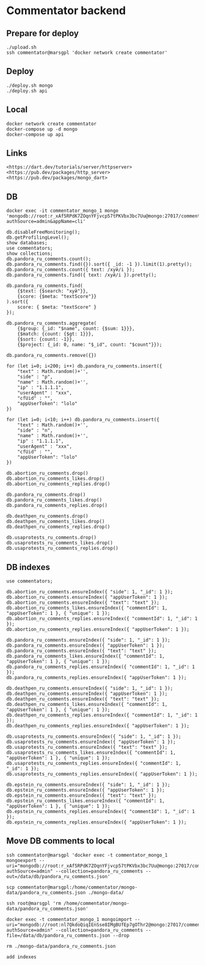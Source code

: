 # Commentator backend

## Prepare for deploy

    ./upload.sh
    ssh commentator@marsgpl 'docker network create commentator'

## Deploy

    ./deploy.sh mongo
    ./deploy.sh api

## Local

    docker network create commentator
    docker-compose up -d mongo
    docker-compose up api

## Links

    <https://dart.dev/tutorials/server/httpserver>
    <https://pub.dev/packages/http_server>
    <https://pub.dev/packages/mongo_dart>

## DB

    docker exec -it commentator_mongo_1 mongo 'mongodb://root:r_xAf5RPdK7ZOqnYFjvcp57tPKVbx3bc7Uu@mongo:27017/commentators?authSource=admin&appName=cli'

    db.disableFreeMonitoring();
    db.getProfilingLevel();
    show databases;
    use commentators;
    show collections;
    db.pandora_ru_comments.count();
    db.pandora_ru_comments.find({}).sort({ _id: -1 }).limit(1).pretty();
    db.pandora_ru_comments.count({ text: /хуй/i });
    db.pandora_ru_comments.find({ text: /хуй/i }).pretty();

    db.pandora_ru_comments.find(
        {$text: {$search: "хуй"}},
        {score: {$meta: "textScore"}}
    ).sort({
        score: { $meta: "textScore" }
    });

    db.pandora_ru_comments.aggregate(
        {$group: {_id: "$name", count: {$sum: 1}}},
        {$match: {count: {$gt: 1}}},
        {$sort: {count: -1}},
        {$project: {_id: 0, name: "$_id", count: "$count"}});

    db.pandora_ru_comments.remove({})

    for (let i=0; i<200; i++) db.pandora_ru_comments.insert({
        "text" : Math.random()+'',
        "side" : "p",
        "name" : Math.random()+'',
        "ip" : "1.1.1.1",
        "userAgent" : "xxx",
        "cfUid" : "",
        "appUserToken": "lolo"
    })

    for (let i=0; i<10; i++) db.pandora_ru_comments.insert({
        "text" : Math.random()+'',
        "side" : "n",
        "name" : Math.random()+'',
        "ip" : "1.1.1.1",
        "userAgent" : "xxx",
        "cfUid" : "",
        "appUserToken": "lolo"
    })

    db.abortion_ru_comments.drop()
    db.abortion_ru_comments_likes.drop()
    db.abortion_ru_comments_replies.drop()

    db.pandora_ru_comments.drop()
    db.pandora_ru_comments_likes.drop()
    db.pandora_ru_comments_replies.drop()

    db.deathpen_ru_comments.drop()
    db.deathpen_ru_comments_likes.drop()
    db.deathpen_ru_comments_replies.drop()

    db.usaprotests_ru_comments.drop()
    db.usaprotests_ru_comments_likes.drop()
    db.usaprotests_ru_comments_replies.drop()

## DB indexes

    use commentators;

    db.abortion_ru_comments.ensureIndex({ "side": 1, "_id": 1 });
    db.abortion_ru_comments.ensureIndex({ "appUserToken": 1 });
    db.abortion_ru_comments.ensureIndex({ "text": "text" });
    db.abortion_ru_comments_likes.ensureIndex({ "commentId": 1, "appUserToken": 1 }, { "unique": 1 });
    db.abortion_ru_comments_replies.ensureIndex({ "commentId": 1, "_id": 1 });
    db.abortion_ru_comments_replies.ensureIndex({ "appUserToken": 1 });

    db.pandora_ru_comments.ensureIndex({ "side": 1, "_id": 1 });
    db.pandora_ru_comments.ensureIndex({ "appUserToken": 1 });
    db.pandora_ru_comments.ensureIndex({ "text": "text" });
    db.pandora_ru_comments_likes.ensureIndex({ "commentId": 1, "appUserToken": 1 }, { "unique": 1 });
    db.pandora_ru_comments_replies.ensureIndex({ "commentId": 1, "_id": 1 });
    db.pandora_ru_comments_replies.ensureIndex({ "appUserToken": 1 });

    db.deathpen_ru_comments.ensureIndex({ "side": 1, "_id": 1 });
    db.deathpen_ru_comments.ensureIndex({ "appUserToken": 1 });
    db.deathpen_ru_comments.ensureIndex({ "text": "text" });
    db.deathpen_ru_comments_likes.ensureIndex({ "commentId": 1, "appUserToken": 1 }, { "unique": 1 });
    db.deathpen_ru_comments_replies.ensureIndex({ "commentId": 1, "_id": 1 });
    db.deathpen_ru_comments_replies.ensureIndex({ "appUserToken": 1 });

    db.usaprotests_ru_comments.ensureIndex({ "side": 1, "_id": 1 });
    db.usaprotests_ru_comments.ensureIndex({ "appUserToken": 1 });
    db.usaprotests_ru_comments.ensureIndex({ "text": "text" });
    db.usaprotests_ru_comments_likes.ensureIndex({ "commentId": 1, "appUserToken": 1 }, { "unique": 1 });
    db.usaprotests_ru_comments_replies.ensureIndex({ "commentId": 1, "_id": 1 });
    db.usaprotests_ru_comments_replies.ensureIndex({ "appUserToken": 1 });

    db.epstein_ru_comments.ensureIndex({ "side": 1, "_id": 1 });
    db.epstein_ru_comments.ensureIndex({ "appUserToken": 1 });
    db.epstein_ru_comments.ensureIndex({ "text": "text" });
    db.epstein_ru_comments_likes.ensureIndex({ "commentId": 1, "appUserToken": 1 }, { "unique": 1 });
    db.epstein_ru_comments_replies.ensureIndex({ "commentId": 1, "_id": 1 });
    db.epstein_ru_comments_replies.ensureIndex({ "appUserToken": 1 });

## Move DB comments to local

    ssh commentator@marsgpl 'docker exec -t commentator_mongo_1 mongoexport --uri="mongodb://root:r_xAf5RPdK7ZOqnYFjvcp57tPKVbx3bc7Uu@mongo:27017/commentators?authSource=admin" --collection=pandora_ru_comments --out=/data/db/pandora_ru_comments.json'

    scp commentator@marsgpl:/home/commentator/mongo-data/pandora_ru_comments.json ./mongo-data/

    ssh root@marsgpl 'rm /home/commentator/mongo-data/pandora_ru_comments.json'

    docker exec -t commentator_mongo_1 mongoimport --uri="mongodb://root:nl7QkdoQiqIEnSse8IMgBUfEp7gOThr2@mongo:27017/commentators?authSource=admin" --collection=pandora_ru_comments --file=/data/db/pandora_ru_comments.json --drop

    rm ./mongo-data/pandora_ru_comments.json

    add indexes
